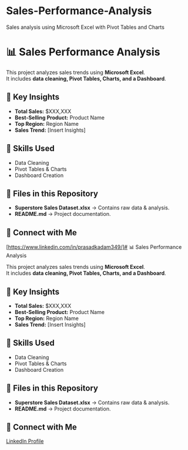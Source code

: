 # Sales-Performance-Analysis
Sales analysis using Microsoft Excel with Pivot Tables and Charts
# 📊 Sales Performance Analysis

This project analyzes sales trends using **Microsoft Excel**.  
It includes **data cleaning, Pivot Tables, Charts, and a Dashboard**.

## 📌 Key Insights
- **Total Sales:** $XXX,XXX  
- **Best-Selling Product:** Product Name  
- **Top Region:** Region Name  
- **Sales Trend:** [Insert Insights]  

## 🚀 Skills Used
- Data Cleaning
- Pivot Tables & Charts
- Dashboard Creation

## 📂 Files in this Repository
- **Superstore Sales Dataset.xlsx** → Contains raw data & analysis.
- **README.md** → Project documentation.

## 🔗 Connect with Me
[https://www.linkedin.com/in/prasadkadam349/]# 📊 Sales Performance Analysis

This project analyzes sales trends using **Microsoft Excel**.  
It includes **data cleaning, Pivot Tables, Charts, and a Dashboard**.

## 📌 Key Insights
- **Total Sales:** $XXX,XXX  
- **Best-Selling Product:** Product Name  
- **Top Region:** Region Name  
- **Sales Trend:** [Insert Insights]  

## 🚀 Skills Used
- Data Cleaning
- Pivot Tables & Charts
- Dashboard Creation

## 📂 Files in this Repository
- **Superstore Sales Dataset.xlsx** → Contains raw data & analysis.
- **README.md** → Project documentation.

## 🔗 Connect with Me
[LinkedIn Profile](https://www.linkedin.com/in/prasadkadam349/)

